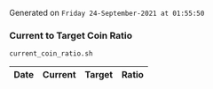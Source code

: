 Generated on `Friday 24-September-2021 at 01:55:50`

### Current to Target Coin Ratio
`current_coin_ratio.sh`

Date|Current|Target|Ratio
---|---|---|---
